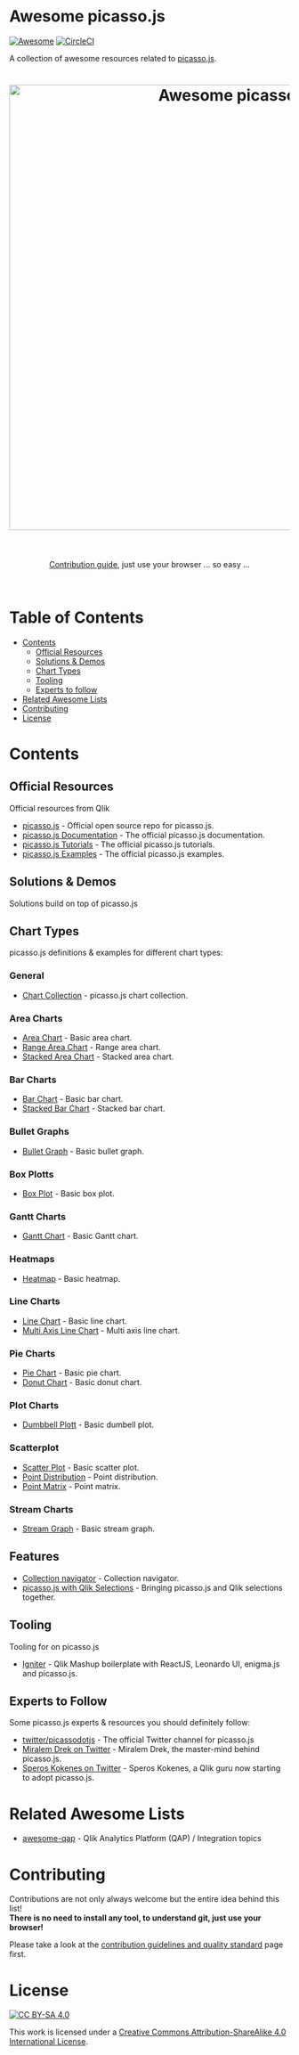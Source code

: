 # Awesome picasso.js

[![Awesome](https://cdn.rawgit.com/sindresorhus/awesome/d7305f38d29fed78fa85652e3a63e154dd8e8829/media/badge.svg)](https://github.com/sindresorhus/awesome)
[![CircleCI](https://img.shields.io/circleci/project/github/RedSparr0w/node-csgo-parser.svg)](https://github.com/stefanwalther/awesome-picasso.js)

A collection of awesome resources related to [picasso.js](https://picassojs.com).

<h1 align="center">
	<img width="800" src="https://raw.githubusercontent.com/stefanwalther/awesome-picasso.js/master/media/awesome-picasso.js.png" alt="Awesome picasso.js">
	<br>
	<br>
</h1>

<p align="center">
	<a href="CONTRIBUTING.md">Contribution guide</a>, just use your browser ... so easy ...
</p>

<br/>

# Table of Contents

- [Contents](#contents)
  - [Official Resources](#official-resources)
  - [Solutions & Demos](#solutions--demos)
  - [Chart Types](#chart-types)
  - [Tooling](#tooling)
  - [Experts to follow](#experts-to-follow)
- [Related Awesome Lists](#related-awesome-lists)
- [Contributing](#contributing)
- [License](#license)


# Contents 
## Official Resources

Official resources from Qlik

- [picasso.js](https://github.com/qlik-oss/picasso.js) - Official open source repo for picasso.js.
- [picasso.js Documentation](https://picassojs.com/) - The official picasso.js documentation.
- [picasso.js Tutorials](https://picassojs.com/docs/tutorial.html) - The official picasso.js tutorials.
- [picasso.js Examples](https://picassojs.com/examples.html) - The official picasso.js examples.

## Solutions & Demos

Solutions build on top of picasso.js

## Chart Types

picasso.js definitions & examples for different chart types:

### General

- [Chart Collection](https://beta.observablehq.com/@miralemd/picasso-js-chart-collection) - picasso.js chart collection.

### Area Charts

- [Area Chart](https://beta.observablehq.com/@miralemd/picasso-js-area-chart) - Basic area chart.
- [Range Area Chart](https://beta.observablehq.com/@miralemd/picasso-js-range-area-chart) - Range area chart.
- [Stacked Area Chart](https://beta.observablehq.com/@miralemd/picasso-js-stacked-area-chart) - Stacked area chart.

### Bar Charts

- [Bar Chart](https://beta.observablehq.com/@miralemd/picasso-js-bar-chart) - Basic bar chart.
- [Stacked Bar Chart](https://beta.observablehq.com/@miralemd/picasso-js-stacked-bar-chart) - Stacked bar chart.

### Bullet Graphs

- [Bullet Graph](https://beta.observablehq.com/@miralemd/picasso-js-bullet-graph) - Basic bullet graph.

### Box Plotts

- [Box Plot](https://beta.observablehq.com/@miralemd/picasso-js-box-plot) - Basic box plot.

### Gantt Charts

- [Gantt Chart](https://beta.observablehq.com/@miralemd/picassojs-gantt-chart) - Basic Gantt chart.

### Heatmaps

- [Heatmap](https://beta.observablehq.com/@miralemd/picasso-js-heat-map) - Basic heatmap.

### Line Charts

- [Line Chart](https://beta.observablehq.com/@miralemd/picasso-js-line-chart) - Basic line chart.
- [Multi Axis Line Chart](https://beta.observablehq.com/@miralemd/picasso-js-multi-axis-line-chart) - Multi axis line chart.

### Pie Charts

- [Pie Chart](https://beta.observablehq.com/@miralemd/picasso-js-pie-chart) - Basic pie chart.
- [Donut Chart](https://beta.observablehq.com/@miralemd/picasso-js-donut-chart) - Basic donut chart.

### Plot Charts

- [Dumbbell Plott](https://beta.observablehq.com/@miralemd/picasso-js-dumbbell-plot) - Basic dumbell plot.

### Scatterplot

- [Scatter Plot](https://beta.observablehq.com/@miralemd/picasso-js-example) - Basic scatter plot.
- [Point Distribution](https://beta.observablehq.com/@miralemd/picasso-js-point-distribution) - Point distribution.
- [Point Matrix](https://beta.observablehq.com/@miralemd/picasso-js-point-matrix) - Point matrix.

### Stream Charts

- [Stream Graph](https://beta.observablehq.com/@miralemd/picasso-js-stream-graph) - Basic stream graph.

## Features

- [Collection navigator](https://beta.observablehq.com/@miralemd/collection-navigator) - Collection navigator.
- [picasso.js with Qlik Selections](https://beta.observablehq.com/@skokenes/picasso-js-with-qlik-selections) - Bringing picasso.js and Qlik selections together.

## Tooling

Tooling for on picasso.js

- [Igniter](https://github.com/JoseHervas/igniter) - Qlik Mashup boilerplate with ReactJS, Leonardo UI, enigma.js and picasso.js.

## Experts to Follow

Some picasso.js experts & resources you should definitely follow:

- [twitter/picassodotjs](https://twitter.com/picassodotjs) - The official Twitter channel for picasso.js
- [Miralem Drek on Twitter](https://twitter.com/mm85dk) - Miralem Drek, the master-mind behind picasso.js.
- [Speros Kokenes on Twitter](https://twitter.com/sperosck) - Speros Kokenes, a Qlik guru now starting to adopt picasso.js.

# Related Awesome Lists

- [awesome-qap](https://github.com/stefanwalther/awesome-qap) - Qlik Analytics Platform (QAP) / Integration topics

# Contributing

Contributions are not only always welcome but the entire idea behind this list!  
**There is no need to install any tool, to understand git, just use your browser!**

Please take a look at the [contribution guidelines and quality standard](CONTRIBUTING.md) page first.

# License

[![CC BY-SA 4.0](https://licensebuttons.net/l/by-sa/4.0/88x31.png)](https://creativecommons.org/licenses/by-sa/4.0/)

This work is licensed under a [Creative Commons Attribution-ShareAlike 4.0 International License](https://creativecommons.org/licenses/by-sa/4.0/).
